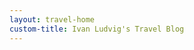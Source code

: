 ```yaml
---
layout: travel-home
custom-title: Ivan Ludvig's Travel Blog
---
```


<div id="map" style="height: 480px; width: 100%; margin-bottom: 36px; margin-top: -15px;">
</div>

<script>
    var map = L.map('map', {attributionControl: false}).setView([52, 22], 3);

    L.tileLayer('https://tile.openstreetmap.org/{z}/{x}/{y}.png').addTo(map);

    const countries = [
        generatePlaceConfig('Lanzarote', 8),
        generatePlaceConfig('Fuerteventura', 8),
        generatePlaceConfig('Kaliningrad', 5),
        generatePlaceConfig('Murmansk'),
        generatePlaceConfig('Malta', 9),
        generatePlaceConfig('Gozo', 9),
        generatePlaceConfig('Dubai')
    ];

    const onClick = point => () => window.open(point.link);

    const renderCountry = (country) => {
        generateMarker(country, countryIcon, onClick).addTo(map);

        const citiesLayer = new L.LayerGroup();
        country.cities?.filter(city => city.name !== country.name).forEach(city => 
            generateMarker(city, cityIcon, onClick).addTo(citiesLayer)
        );

        map.on('zoomend', () => {
            if (map.getZoom() > country.minZoom){
                map.addLayer(citiesLayer);
            } else {
                map.removeLayer(citiesLayer);
            }
        });
    }

    countries.forEach(renderCountry);

</script>


